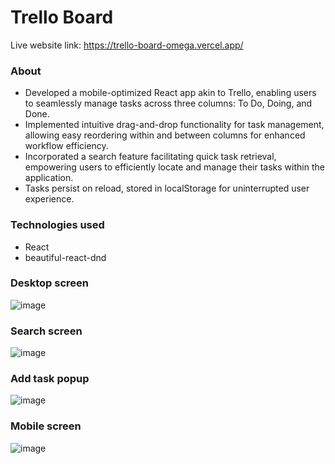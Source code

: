 # Trello Board

Live website link: https://trello-board-omega.vercel.app/

### About 
- Developed a mobile-optimized React app akin to Trello, enabling users to seamlessly manage tasks across three columns: To Do, Doing, and Done.
- Implemented intuitive drag-and-drop functionality for task management, allowing easy reordering within and between columns for enhanced workflow efficiency.
- Incorporated a search feature facilitating quick task retrieval, empowering users to efficiently locate and manage their tasks within the application.
- Tasks persist on reload, stored in localStorage for uninterrupted user experience.

### Technologies used
- React
- beautiful-react-dnd

### Desktop screen
![image](https://github.com/SHUBHAM-126/Trello-board/assets/73948769/6381a23e-096f-4541-86c0-5771f96de1ec)

### Search screen
![image](https://github.com/SHUBHAM-126/Trello-board/assets/73948769/873a08bb-b4ff-4506-a256-993d56aa29f1)

### Add task popup
![image](https://github.com/SHUBHAM-126/Trello-board/assets/73948769/e6457516-325d-470e-b883-77126d2321b9)

### Mobile screen
![image](https://github.com/SHUBHAM-126/Trello-board/assets/73948769/48813e20-8064-4655-80e3-ed45b3d03ae2)
